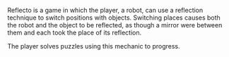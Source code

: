 Reflecto is a game in which the player, a robot, can use a reflection technique to switch positions with objects. Switching places causes both the robot and the object to be reflected, as though a mirror were between them and each took the place of its reflection.

The player solves puzzles using this mechanic to progress.